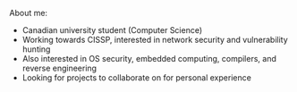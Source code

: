 About me:
- Canadian university student (Computer Science)
- Working towards CISSP, interested in network security and vulnerability hunting
- Also interested in OS security, embedded computing, compilers, and reverse engineering
- Looking for projects to collaborate on for personal experience
